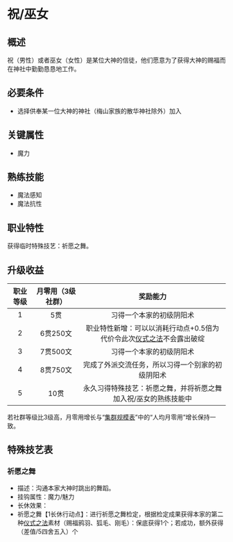 # 祝/巫女

## 概述

祝（男性）或者巫女（女性）是某位大神的信徒，他们愿意为了获得大神的赐福而在神社中勤勤恳恳地工作。

## 必要条件

* 选择供奉某一位大神的神社（梅山家族的散华神社除外）加入

## 关键属性

* 魔力

## 熟练技能

* 魔法感知
* 魔法抗性
  
## 职业特性

获得临时特殊技艺：祈愿之舞。

## 升级收益

职业等级|月零用（3级社群）|奖励能力
:--:|:--:|:--:
1|5贯|习得一个本家的初级阴阳术
2|6贯250文|职业特性新增：可以以消耗行动点+0.5倍为代价令此次<a href="/rules/V4.x rules/8·magic/#仪式之法" target="_blank">仪式之法</a>不会露出破绽
3|7贯500文|习得一个本家的初级阴阳术
4|8贯750文|完成了外派交流任务，所以习得一个别家的初级阴阳术
5|10贯|永久习得特殊技艺：祈愿之舞，并将祈愿之舞加入祝/巫女的熟练技能中

若社群等级比3级高，月零用增长与“<a href="../../../scaleList" target="_blank">集群规模表</a>”中的“人均月零用”增长保持一致。

## 特殊技艺表

### 祈愿之舞

* 描述：沟通本家大神时跳出的舞蹈。
* 挂钩属性：魔力/魅力
* 长休效果：
* 祈愿之舞【1长休行动点】：进行祈愿之舞检定，根据检定成果获得本家的第二种<a href="/rules/V4.x rules/8·magic/#仪式之法" target="_blank">仪式之法</a>素材（赐福鸦羽、狐毛、刚毛）：保底获得1个；若成功，额外获得（差值/5四舍五入）个
